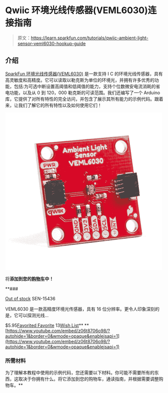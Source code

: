 # Qwiic 环境光线传感器(VEML6030)连接指南

> 原文：<https://learn.sparkfun.com/tutorials/qwiic-ambient-light-sensor-veml6030-hookup-guide>

## 介绍

[SparkFun 环境光线传感器(VEML6030)](https://www.sparkfun.com/products/15436) 是一款支持 I C 的环境光线传感器，具有高灵敏度和高精度。它可以读取以勒克斯为单位的环境光，并拥有许多优秀的功能，包括:为可选中断设置高阈值和低阈值的能力，支持个位数微安电流消耗的省电功能，以及从 0 到 120，000 勒克斯的可读范围。我们还编写了一个 Arduino 库，它提供了对所有特性的完全访问，并包含了展示其所有能力的示例代码。跟着来，让我们了解它的所有特性以及如何使用它们！

[![SparkFun Ambient Light Sensor - VEML6030 (Qwiic)](img/498c3d0deb7799da38f069f550d20da4.png)](https://www.sparkfun.com/products/15436) 

将**添加到您的[购物车](https://www.sparkfun.com/cart)中！**

 **### [](https://www.sparkfun.com/products/15436)

[Out of stock](https://learn.sparkfun.com/static/bubbles/ "out of stock") SEN-15436

VEML6030 是一款高精度环境光传感器，具有 16 位分辨率。更令人印象深刻的是，它可以探测光线…

$5.95[Favorited Favorite](# "Add to favorites") 13[Wish List](# "Add to wish list")** **[https://www.youtube.com/embed/z06t8706o98/?autohide=1&border=0&wmode=opaque&enablejsapi=1](https://www.youtube.com/embed/z06t8706o98/?autohide=1&border=0&wmode=opaque&enablejsapi=1)

### 所需材料

为了理解本教程中使用的示例代码，您还需要以下材料。你可能不需要所有的东西，这取决于你拥有什么。将它添加到您的购物车，通读指南，并根据需要调整购物车。**